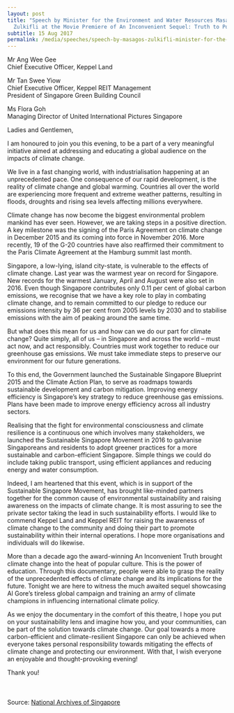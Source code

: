 ```yaml
---
layout: post
title: "Speech by Minister for the Environment and Water Resources Masagos
  Zulkifli at the Movie Premiere of An Inconvenient Sequel: Truth to Power"
subtitle: 15 Aug 2017
permalink: /media/speeches/speech-by-masagos-zulkifli-minister-for-the-environment-and-water-resources-at-the-movie-premiere-of-an-inconvenient-sequel-truth-to-power-15-august-2017
---
```

Mr Ang Wee Gee
<br>Chief Executive Officer, Keppel Land  

Mr Tan Swee Yiow
<br>Chief Executive Officer, Keppel REIT Management
<br>President of Singapore Green Building Council  

Ms Flora Goh
<br>Managing Director of United International Pictures Singapore

Ladies and Gentlemen,

I am honoured to join you this evening, to be a part of a very meaningful initiative aimed at addressing and educating a global audience on the impacts of climate change.

We live in a fast changing world, with industrialisation happening at an unprecedented pace. One consequence of our rapid development, is the reality of climate change and global warming. Countries all over the world are experiencing more frequent and extreme weather patterns, resulting in floods, droughts and rising sea levels affecting millions everywhere.

Climate change has now become the biggest environmental problem mankind has ever seen. However, we are taking steps in a positive direction. A key milestone was the signing of the Paris Agreement on climate change in December 2015 and its coming into force in November 2016. More recently, 19 of the G-20 countries have also reaffirmed their commitment to the Paris Climate Agreement at the Hamburg summit last month.

Singapore, a low-lying, island city-state, is vulnerable to the effects of climate change. Last year was the warmest year on record for Singapore. New records for the warmest January, April and August were also set in 2016. Even though Singapore contributes only 0.11 per cent of global carbon emissions, we recognise that we have a key role to play in combating climate change, and to remain committed to our pledge to reduce our emissions intensity by 36 per cent from 2005 levels by 2030 and to stabilise emissions with the aim of peaking around the same time.

But what does this mean for us and how can we do our part for climate change? Quite simply, all of us – in Singapore and across the world – must act now, and act responsibly. Countries must work together to reduce our greenhouse gas emissions. We must take immediate steps to preserve our environment for our future generations.

To this end, the Government launched the Sustainable Singapore Blueprint 2015 and the Climate Action Plan, to serve as roadmaps towards sustainable development and carbon mitigation. Improving energy efficiency is Singapore’s key strategy to reduce greenhouse gas emissions. Plans have been made to improve energy efficiency across all industry sectors.

Realising that the fight for environmental consciousness and climate resilience is a continuous one which involves many stakeholders, we launched the Sustainable Singapore Movement in 2016 to galvanise Singaporeans and residents to adopt greener practices for a more sustainable and carbon-efficient Singapore. Simple things we could do include taking public transport, using efficient appliances and reducing energy and water consumption.

Indeed, I am heartened that this event, which is in support of the Sustainable Singapore Movement, has brought like-minded partners together for the common cause of environmental sustainability and raising awareness on the impacts of climate change. It is most assuring to see the private sector taking the lead in such sustainability efforts. I would like to commend Keppel Land and Keppel REIT for raising the awareness of climate change to the community and doing their part to promote sustainability within their internal operations. I hope more organisations and individuals will do likewise.

More than a decade ago the award-winning An Inconvenient Truth brought climate change into the heat of popular culture. This is the power of education. Through this documentary, people were able to grasp the reality of the unprecedented effects of climate change and its implications for the future. Tonight we are here to witness the much awaited sequel showcasing Al Gore’s tireless global campaign and training an army of climate champions in influencing international climate policy.

As we enjoy the documentary in the comfort of this theatre, I hope you put on your sustainability lens and imagine how you, and your communities, can be part of the solution towards climate change. Our goal towards a more carbon-efficient and climate-resilient Singapore can only be achieved when everyone takes personal responsibility towards mitigating the effects of climate change and protecting our environment. With that, I wish everyone an enjoyable and thought-provoking evening!

Thank you!
<br><br><br><br>
Source: [National Archives of Singapore](/files/15Aug2017SpeechMinMasagosTruthToPower.pdf)